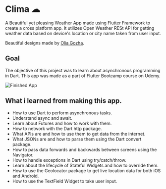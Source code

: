 # Clima ☁
A Beautiful yet pleasing Weather App made using Flutter Framework to create a cross platform app. It utilizes Open Weather RESt API for getting weather data based on device's location or city name taken from user input.

Beautiful designs made by [Olia Gozha](https://dribbble.com/shots/4663154-).

## Goal

The objective of this project was to learn about asynchronous programming in Dart. This app was made as a part of Flutter Bootcamp course on Udemy.

![Finished App](https://github.com/londonappbrewery/Images/blob/master/clima-demo.gif)

## What i learned from making this app.

- How to use Dart to perform asynchronous tasks.
- Understand async and await.
- Learn about Futures and how to work with them.
- How to network with the Dart http package.
- What APIs are and how to use them to get data from the internet.
- What JSONs are and how to parse them using the Dart convert package.
- How to pass data forwards and backwards between screens using the Navigator.
- How to handle exceptions in Dart using try/catch/throw.
- Learn about the lifecycle of Stateful Widgets and how to override them.
- How to use the Geolocator package to get live location data for both iOS and Android.
- How to use the TextField Widget to take user input.
